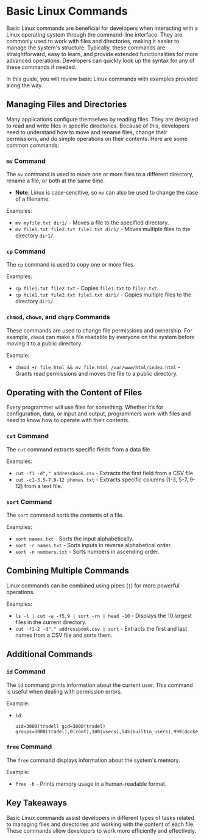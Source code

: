 
# Basic Linux Commands

Basic Linux commands are beneficial for developers when interacting with a Linux operating system through the command-line interface. They are commonly used to work with files and directories, making it easier to manage the system's structure. Typically, these commands are straightforward, easy to learn, and provide extended functionalities for more advanced operations. Developers can quickly look up the syntax for any of these commands if needed.

In this guide, you will review basic Linux commands with examples provided along the way.

## Managing Files and Directories
Many applications configure themselves by reading files. They are designed to read and write files in specific directories. Because of this, developers need to understand how to move and rename files, change their permissions, and do simple operations on their contents. Here are some common commands:

### `mv` Command
The `mv` command is used to move one or more files to a different directory, rename a file, or both at the same time.

- **Note**: Linux is case-sensitive, so `mv` can also be used to change the case of a filename.

Examples:
- `mv myfile.txt dir1/` - Moves a file to the specified directory.
- `mv file1.txt file2.txt file3.txt dir1/` - Moves multiple files to the directory `dir1/`.

### `cp` Command
The `cp` command is used to copy one or more files.

Examples:
- `cp file1.txt file2.txt` - Copies `file1.txt` to `file2.txt`.
- `cp file1.txt file2.txt file3.txt dir1/` - Copies multiple files to the directory `dir1/`.

### `chmod`, `chown`, and `chgrp` Commands
These commands are used to change file permissions and ownership. For example, `chmod` can make a file readable by everyone on the system before moving it to a public directory.

Example:
- `chmod +r file.html && mv file.html /var/www/html/index.html` - Grants read permissions and moves the file to a public directory.

## Operating with the Content of Files
Every programmer will use files for something. Whether it’s for configuration, data, or input and output, programmers work with files and need to know how to operate with their contents.

### `cut` Command
The `cut` command extracts specific fields from a data file.

Examples:
- `cut -f1 -d"," addressbook.csv` - Extracts the first field from a CSV file.
- `cut -c1-3,5-7,9-12 phones.txt` - Extracts specific columns (1-3, 5-7, 9-12) from a text file.

### `sort` Command
The `sort` command sorts the contents of a file.

Examples:
- `sort names.txt` - Sorts the input alphabetically.
- `sort -r names.txt` - Sorts inputs in reverse alphabetical order.
- `sort -n numbers.txt` - Sorts numbers in ascending order.

## Combining Multiple Commands
Linux commands can be combined using pipes (`|`) for more powerful operations.

Examples:
- `ls -l | cut -w -f5,9 | sort -rn | head -10` - Displays the 10 largest files in the current directory.
- `cut -f1-2 -d"," addressbook.csv | sort` - Extracts the first and last names from a CSV file and sorts them.

## Additional Commands

### `id` Command
The `id` command prints information about the current user. This command is useful when dealing with permission errors.

Example:
- `id`
  ```
  uid=3000(tradel) gid=3000(tradel) groups=3000(tradel),0(root),100(users),545(builtin_users),999(docker)
  ```

### `free` Command
The `free` command displays information about the system's memory.

Example:
- `free -h` - Prints memory usage in a human-readable format.

## Key Takeaways
Basic Linux commands assist developers in different types of tasks related to managing files and directories and working with the content of each file. These commands allow developers to work more efficiently and effectively.
